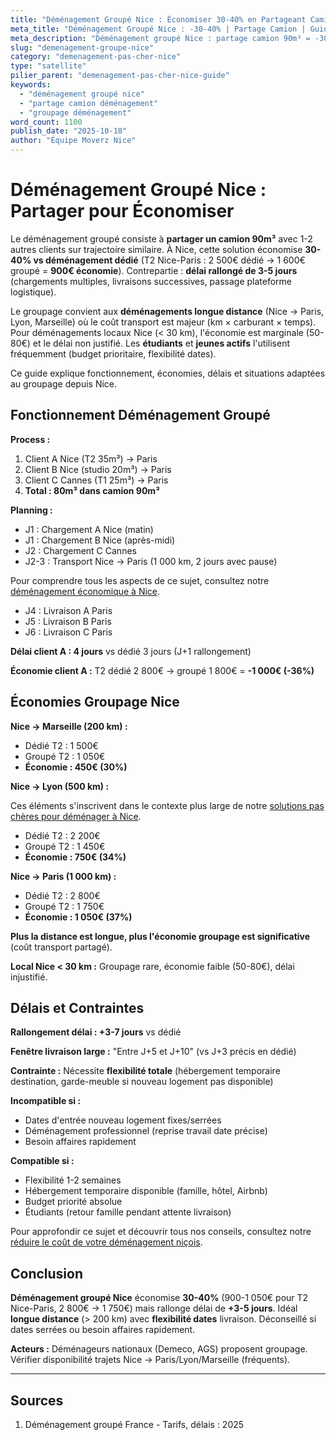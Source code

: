 ```yaml
---
title: "Déménagement Groupé Nice : Économiser 30-40% en Partageant Camion"
meta_title: "Déménagement Groupé Nice : -30-40% | Partage Camion | Guide"
meta_description: "Déménagement groupé Nice : partage camion 90m³ = -30-40% tarif (T2 1000€ → 650€). Délai +3-5j. Longue distance. Économie 350-500€. Guide."
slug: "demenagement-groupe-nice"
category: "demenagement-pas-cher-nice"
type: "satellite"
pilier_parent: "demenagement-pas-cher-nice-guide"
keywords:
  - "déménagement groupé nice"
  - "partage camion déménagement"
  - "groupage déménagement"
word_count: 1100
publish_date: "2025-10-18"
author: "Équipe Moverz Nice"
---
```


# Déménagement Groupé Nice : Partager pour Économiser

Le déménagement groupé consiste à **partager un camion 90m³** avec 1-2 autres clients sur trajectoire similaire. À Nice, cette solution économise **30-40% vs déménagement dédié** (T2 Nice-Paris : 2 500€ dédié → 1 600€ groupé = **900€ économie**). Contrepartie : **délai rallongé de 3-5 jours** (chargements multiples, livraisons successives, passage plateforme logistique).

Le groupage convient aux **déménagements longue distance** (Nice → Paris, Lyon, Marseille) où le coût transport est majeur (km × carburant × temps). Pour déménagements locaux Nice (< 30 km), l'économie est marginale (50-80€) et le délai non justifié. Les **étudiants** et **jeunes actifs** l'utilisent fréquemment (budget prioritaire, flexibilité dates).

Ce guide explique fonctionnement, économies, délais et situations adaptées au groupage depuis Nice.

## Fonctionnement Déménagement Groupé

**Process :**
1. Client A Nice (T2 35m³) → Paris
2. Client B Nice (studio 20m³) → Paris
3. Client C Cannes (T1 25m³) → Paris
4. **Total : 80m³ dans camion 90m³**

**Planning :**
- J1 : Chargement A Nice (matin)
- J1 : Chargement B Nice (après-midi)
- J2 : Chargement C Cannes
- J2-3 : Transport Nice → Paris (1 000 km, 2 jours avec pause)

Pour comprendre tous les aspects de ce sujet, consultez notre [déménagement économique à Nice](/blog/pas-cher/demenagement-pas-cher-nice-guide).

- J4 : Livraison A Paris
- J5 : Livraison B Paris
- J6 : Livraison C Paris

**Délai client A : 4 jours** vs dédié 3 jours (J+1 rallongement)

**Économie client A :** T2 dédié 2 800€ → groupé 1 800€ = **-1 000€ (-36%)**

## Économies Groupage Nice

**Nice → Marseille (200 km) :**
- Dédié T2 : 1 500€
- Groupé T2 : 1 050€
- **Économie : 450€ (30%)**

**Nice → Lyon (500 km) :**

Ces éléments s'inscrivent dans le contexte plus large de notre [solutions pas chères pour déménager à Nice](/blog/pas-cher/demenagement-pas-cher-nice-guide).

- Dédié T2 : 2 200€
- Groupé T2 : 1 450€
- **Économie : 750€ (34%)**

**Nice → Paris (1 000 km) :**
- Dédié T2 : 2 800€
- Groupé T2 : 1 750€
- **Économie : 1 050€ (37%)**

**Plus la distance est longue, plus l'économie groupage est significative** (coût transport partagé).

**Local Nice < 30 km :** Groupage rare, économie faible (50-80€), délai injustifié.

## Délais et Contraintes

**Rallongement délai : +3-7 jours** vs dédié

**Fenêtre livraison large :** "Entre J+5 et J+10" (vs J+3 précis en dédié)

**Contrainte :** Nécessite **flexibilité totale** (hébergement temporaire destination, garde-meuble si nouveau logement pas disponible)

**Incompatible si :**
- Dates d'entrée nouveau logement fixes/serrées
- Déménagement professionnel (reprise travail date précise)
- Besoin affaires rapidement

**Compatible si :**
- Flexibilité 1-2 semaines
- Hébergement temporaire disponible (famille, hôtel, Airbnb)
- Budget priorité absolue
- Étudiants (retour famille pendant attente livraison)


Pour approfondir ce sujet et découvrir tous nos conseils, consultez notre [réduire le coût de votre déménagement niçois](/blog/pas-cher/demenagement-pas-cher-nice-guide).

## Conclusion

**Déménagement groupé Nice** économise **30-40%** (900-1 050€ pour T2 Nice-Paris, 2 800€ → 1 750€) mais rallonge délai de **+3-5 jours**. Idéal **longue distance** (> 200 km) avec **flexibilité dates** livraison. Déconseillé si dates serrées ou besoin affaires rapidement.

**Acteurs :** Déménageurs nationaux (Demeco, AGS) proposent groupage. Vérifier disponibilité trajets Nice → Paris/Lyon/Marseille (fréquents).

---

## Sources

1. Déménagement groupé France - Tarifs, délais : 2025


